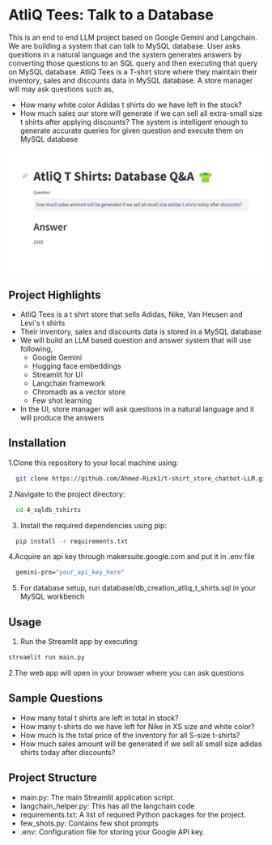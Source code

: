 
# AtliQ Tees: Talk to a Database  

This is an end to end LLM project based on Google Gemini and Langchain. We are building a system that can talk to MySQL database. 
User asks questions in a natural language and the system generates answers by converting those questions to an SQL query and
then executing that query on MySQL database. 
AtliQ Tees is a T-shirt store where they maintain their inventory, sales and discounts data in MySQL database. A store manager 
will may ask questions such as,
- How many white color Adidas t shirts do we have left in the stock?
- How much sales our store will generate if we can sell all extra-small size t shirts after applying discounts?
The system is intelligent enough to generate accurate queries for given question and execute them on MySQL database

![](atliq_tees.png)

## Project Highlights

- AtliQ Tees is a t shirt store that sells Adidas, Nike, Van Heusen and Levi's t shirts 
- Their inventory, sales and discounts data is stored in a MySQL database
- We will build an LLM based question and answer system that will use following,
  - Google Gemini
  - Hugging face embeddings
  - Streamlit for UI
  - Langchain framework
  - Chromadb as a vector store
  - Few shot learning
- In the UI, store manager will ask questions in a natural language and it will produce the answers


## Installation

1.Clone this repository to your local machine using:

```bash
  git clone https://github.com/Ahmed-Rizk1/t-shirt_store_chatbot-LLM.git
```
2.Navigate to the project directory:

```bash
  cd 4_sqldb_tshirts
```
3. Install the required dependencies using pip:

```bash
  pip install -r requirements.txt
```
4.Acquire an api key through makersuite.google.com and put it in .env file

```bash
  gemini-pro="your_api_key_here"
```
5. For database setup, run database/db_creation_atliq_t_shirts.sql in your MySQL workbench

## Usage

1. Run the Streamlit app by executing:
```bash
streamlit run main.py

```

2.The web app will open in your browser where you can ask questions

## Sample Questions
  - How many total t shirts are left in total in stock?
  - How many t-shirts do we have left for Nike in XS size and white color?
  - How much is the total price of the inventory for all S-size t-shirts?
  - How much sales amount will be generated if we sell all small size adidas shirts today after discounts?
  
## Project Structure

- main.py: The main Streamlit application script.
- langchain_helper.py: This has all the langchain code
- requirements.txt: A list of required Python packages for the project.
- few_shots.py: Contains few shot prompts
- .env: Configuration file for storing your Google API key.
